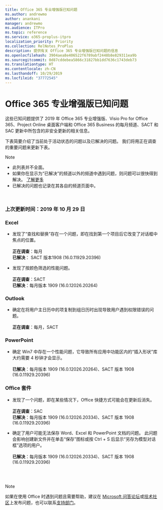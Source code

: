 ```yaml
---
title: Office 365 专业增强版已知问题
ms.author: andrewmo
author: anankani
manager: andrewmo
ms.audience: ITPro
ms.topic: reference
ms.service: o365-proplus-itpro
localization_priority: Priority
ms.collection: RelNotes_ProPlus
description: 提供有关 Office 365 专业增强版已知问题的信息
ms.openlocfilehash: 3904aea8e406522f6789abf2448b8e829311ea9b
ms.sourcegitcommit: 0d87cddebea5866c31827bb1dd7636c1743deb73
ms.translationtype: HT
ms.contentlocale: zh-CN
ms.lasthandoff: 10/29/2019
ms.locfileid: "37772545"
---
```

# <a name="office-365-proplus-known-issues"></a>Office 365 专业增强版已知问题

这些已知问题提供了 2019 年 Office 365 专业增强版、Visio Pro for Office 365、Project Online 桌面客户端和 Office 365 Business 的每月频道、SACT 和 SAC 更新中所包含的非安全更新的相关信息。

下表简要介绍了当前处于活动状态的问题以及已解决的问题。  我们将用正在调查的重要问题来更新下表。

> [!NOTE]
>- 此列表并不全面。
>- 如果你在显示为“已解决”的频道以外的频道中遇到问题，则问题可以很快得到解决。 [了解更多](https://docs.microsoft.com/zh-CN/DeployOffice/overview-of-update-channels-for-office-365-proplus#BKMK_SAC)
>- 已解决的问题也记录在其各自的频道页面中。

<br>

### <a name="last-updated-october-29-2019"></a>上次更新时间：2019 年 10 月 29 日

### <a name="excel"></a>Excel
- 发现了“查找和替换”存在一个问题，即在找到第一个项目后它改变了对话框中焦点的位置。 <br><br>
**正在调查**：每月 <br>**已解决**： SACT 版本1908 (16.0.11929.20396)

- 发现了按颜色筛选的性能问题。 <br><br>**正在调查**：SACT <br>**已解决**：每月版本 1909 (16.0.12026.20264)
### <a name="outlook"></a>Outlook
- 确定在将用户主日历中的项复制到组日历时出现导致用户遇到权限错误的问题。 <br> <br>**正在调查**：每月，SACT
### <a name="powerpoint"></a>PowerPoint
- 确定 Win7 中存在一个性能问题，它导致所有应用中功能区内的“插入形状”库大约需要 4 秒钟才会显示。<br><br>**已解决**：每月版本 1909 (16.0.12026.20264)、SACT 版本 1908 (16.0.11929.20396)

### <a name="office-suite"></a>Office 套件
- 发现了一个问题，即在某些情况下，Office 快捷方式可能会在更新后消失。<br><br>**正在调查**：SAC<br> **已解决**：每月版本 1909 (16.0.12026.20334)、SACT 版本 1908 (16.0.11929.20396)

- 确定了用户可能无法保存 Word、Excel 和 PowerPoint 文档的问题。  此问题会影响创建新文件并在单击“保存”图标或按 Ctrl + S 后显示“另存为模型对话框”选项的用户。<br><br> **已解决**：每月版本 1909 (16.0.12026.20334)、SACT 版本 1908 (16.0.11929.20396)

<br>
<br>

> [!NOTE]
> 如果在使用 Office 时遇到问题且需要帮助，建议在 [Microsoft 问答论坛](https://answers.microsoft.com/)或[技术社区](https://techcommunity.microsoft.com/)上发布问题，也可以联系[支持部门](https://support.microsoft.com/contactus)。

